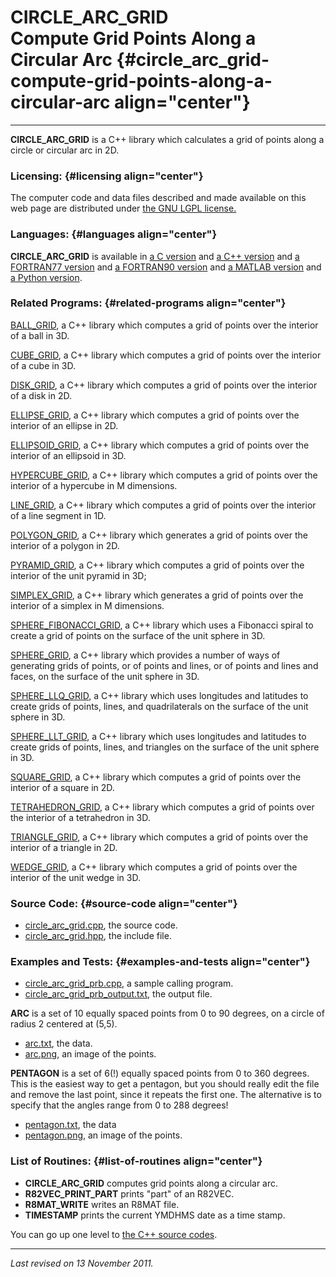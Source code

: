 CIRCLE\_ARC\_GRID\
Compute Grid Points Along a Circular Arc {#circle_arc_grid-compute-grid-points-along-a-circular-arc align="center"}
========================================

------------------------------------------------------------------------

**CIRCLE\_ARC\_GRID** is a C++ library which calculates a grid of points
along a circle or circular arc in 2D.

### Licensing: {#licensing align="center"}

The computer code and data files described and made available on this
web page are distributed under [the GNU LGPL
license.](../../txt/gnu_lgpl.txt)

### Languages: {#languages align="center"}

**CIRCLE\_ARC\_GRID** is available in [a C
version](../../c_src/circle_arc_grid/circle_arc_grid.html) and [a C++
version](../../cpp_src/circle_arc_grid/circle_arc_grid.html) and [a
FORTRAN77 version](../../f77_src/circle_arc_grid/circle_arc_grid.html)
and [a FORTRAN90
version](../../f_src/circle_arc_grid/circle_arc_grid.html) and [a MATLAB
version](../../m_src/circle_arc_grid/circle_arc_grid.html) and [a Python
version](../../py_src/circle_arc_grid/circle_arc_grid.html).

### Related Programs: {#related-programs align="center"}

[BALL\_GRID](../../cpp_src/ball_grid/ball_grid.html), a C++ library
which computes a grid of points over the interior of a ball in 3D.

[CUBE\_GRID](../../cpp_src/cube_grid/cube_grid.html), a C++ library
which computes a grid of points over the interior of a cube in 3D.

[DISK\_GRID](../../cpp_src/disk_grid/disk_grid.html), a C++ library
which computes a grid of points over the interior of a disk in 2D.

[ELLIPSE\_GRID](../../cpp_src/ellipse_grid/ellipse_grid.html), a C++
library which computes a grid of points over the interior of an ellipse
in 2D.

[ELLIPSOID\_GRID](../../cpp_src/ellipsoid_grid/ellipsoid_grid.html), a
C++ library which computes a grid of points over the interior of an
ellipsoid in 3D.

[HYPERCUBE\_GRID](../../cpp_src/hypercube_grid/hypercube_grid.html), a
C++ library which computes a grid of points over the interior of a
hypercube in M dimensions.

[LINE\_GRID](../../cpp_src/line_grid/line_grid.html), a C++ library
which computes a grid of points over the interior of a line segment in
1D.

[POLYGON\_GRID](../../cpp_src/polygon_grid/polygon_grid.html), a C++
library which generates a grid of points over the interior of a polygon
in 2D.

[PYRAMID\_GRID](../../cpp_src/pyramid_grid/pyramid_grid.html), a C++
library which computes a grid of points over the interior of the unit
pyramid in 3D;

[SIMPLEX\_GRID](../../cpp_src/simplex_grid/simplex_grid.html), a C++
library which generates a grid of points over the interior of a simplex
in M dimensions.

[SPHERE\_FIBONACCI\_GRID](../../cpp_src/sphere_fibonacci_grid/sphere_fibonacci_grid.html),
a C++ library which uses a Fibonacci spiral to create a grid of points
on the surface of the unit sphere in 3D.

[SPHERE\_GRID](../../cpp_src/sphere_grid/sphere_grid.html), a C++
library which provides a number of ways of generating grids of points,
or of points and lines, or of points and lines and faces, on the surface
of the unit sphere in 3D.

[SPHERE\_LLQ\_GRID](../../cpp_src/sphere_llq_grid/sphere_llq_grid.html),
a C++ library which uses longitudes and latitudes to create grids of
points, lines, and quadrilaterals on the surface of the unit sphere in
3D.

[SPHERE\_LLT\_GRID](../../cpp_src/sphere_llt_grid/sphere_llt_grid.html),
a C++ library which uses longitudes and latitudes to create grids of
points, lines, and triangles on the surface of the unit sphere in 3D.

[SQUARE\_GRID](../../cpp_src/square_grid/square_grid.html), a C++
library which computes a grid of points over the interior of a square in
2D.

[TETRAHEDRON\_GRID](../../cpp_src/tetrahedron_grid/tetrahedron_grid.html),
a C++ library which computes a grid of points over the interior of a
tetrahedron in 3D.

[TRIANGLE\_GRID](../../cpp_src/triangle_grid/triangle_grid.html), a C++
library which computes a grid of points over the interior of a triangle
in 2D.

[WEDGE\_GRID](../../cpp_src/wedge_grid/wedge_grid.html), a C++ library
which computes a grid of points over the interior of the unit wedge in
3D.

### Source Code: {#source-code align="center"}

-   [circle\_arc\_grid.cpp](circle_arc_grid.cpp), the source code.
-   [circle\_arc\_grid.hpp](circle_arc_grid.hpp), the include file.

### Examples and Tests: {#examples-and-tests align="center"}

-   [circle\_arc\_grid\_prb.cpp](circle_arc_grid_prb.cpp), a sample
    calling program.
-   [circle\_arc\_grid\_prb\_output.txt](circle_arc_grid_prb_output.txt),
    the output file.

**ARC** is a set of 10 equally spaced points from 0 to 90 degrees, on a
circle of radius 2 centered at (5,5).

-   [arc.txt](arc.txt), the data.
-   [arc.png](arc.png), an image of the points.

**PENTAGON** is a set of 6(!) equally spaced points from 0 to 360
degrees. This is the easiest way to get a pentagon, but you should
really edit the file and remove the last point, since it repeats the
first one. The alternative is to specify that the angles range from 0 to
288 degrees!

-   [pentagon.txt](pentagon.txt), the data
-   [pentagon.png](pentagon.png), an image of the points.

### List of Routines: {#list-of-routines align="center"}

-   **CIRCLE\_ARC\_GRID** computes grid points along a circular arc.
-   **R82VEC\_PRINT\_PART** prints "part" of an R82VEC.
-   **R8MAT\_WRITE** writes an R8MAT file.
-   **TIMESTAMP** prints the current YMDHMS date as a time stamp.

You can go up one level to [the C++ source codes](../cpp_src.html).

------------------------------------------------------------------------

*Last revised on 13 November 2011.*
